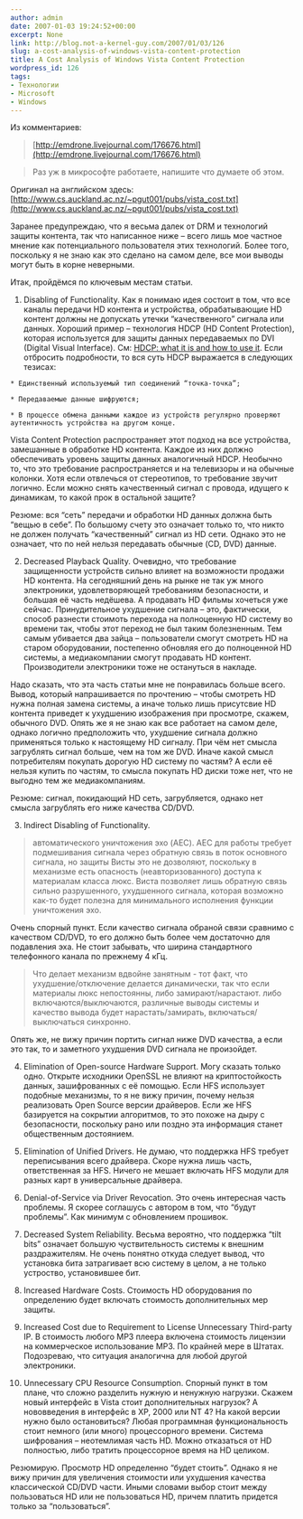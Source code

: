 ```yaml
---
author: admin
date: 2007-01-03 19:24:52+00:00
excerpt: None
link: http://blog.not-a-kernel-guy.com/2007/01/03/126
slug: a-cost-analysis-of-windows-vista-content-protection
title: A Cost Analysis of Windows Vista Content Protection
wordpress_id: 126
tags:
- Технологии
- Microsoft
- Windows
---
```


Из комментариев:

> [http://emdrone.livejournal.com/176676.html](http://emdrone.livejournal.com/176676.html)  

> Раз уж в микрософте работаете, напишите что думаете об этом.

Оригинал на английском здесь: [http://www.cs.auckland.ac.nz/~pgut001/pubs/vista_cost.txt](http://www.cs.auckland.ac.nz/~pgut001/pubs/vista_cost.txt)

Заранее предупреждаю, что я весьма далек от DRM и технологий защиты контента, так что написанное ниже – всего лишь мое частное мнение как потенциального пользователя этих технологий. Более того, поскольку я не знаю как это сделано на самом деле, все мои выводы могут быть в корне неверными. 

Итак, пройдёмся по ключевым местам статьи.

  1. Disabling of Functionality. Как я понимаю идея состоит в том, что все каналы передачи HD контента и устройства, обрабатывающие HD контент должны не допускать утечки “качественного” сигнала или данных. Хороший пример – технология HDCP (HD Content Protection), которая используется для защиты данных передаваемых по DVI (Digital Visual Interface). См: [HDCP: what it is and how to use it](http://www.edn.com/article/CA209091.html). Если отбросить подробности, то вся суть HDCP выражается в следующих тезисах:

    * Единственный используемый тип соединений “точка-точка”;

    * Передаваемые данные шифруются;

    * В процессе обмена данными каждое из устройств регулярно проверяют аутентичность устройства на другом конце.

Vista Content Protection распространяет этот подход на все устройства, замешанные в обработке HD контента. Каждое из них должно обеспечивать уровень защиты данных аналогичный HDCP. Необычно то, что это требование распространяется и на телевизоры и на обычные колонки. Хотя если отвлечься от стереотипов, то требование звучит логично. Если можно снять качественный сигнал с провода, идущего к динамикам, то какой прок в остальной защите?

Резюме: вся “сеть” передачи и обработки HD данных должна быть “вещью в себе”. По большому счету это означает только то, что никто не должен получать “качественный” сигнал из HD сети. Однако это не означает, что по ней нельзя передавать обычные (CD, DVD) данные.

  2. Decreased Playback Quality. Очевидно, что требование защищенности устройств сильно влияет на возможности продажи HD контента. На сегодняшний день на рынке не так уж много электроники, удовлетворяющей требованиям безопасности, и большая её часть недёшева. А продавать HD фильмы хочеться уже сейчас. Принудительное ухудшение сигнала – это, фактически, способ разнести стоимоть перехода на полноценную HD систему во времени так, чтобы этот переход не был таким болезненным. Тем самым убивается два зайца – пользователи смогут смотреть HD на старом оборудовании, постепенно обновляя его до полноценной HD системы, а медиакомпании смогут продавать HD контент. Производители электроники тоже не остануться в накладе. 

Надо сказать, что эта часть статьи мне не понравилась больше всего. Вывод, который напрашивается по прочтению – чтобы смотреть HD нужна полная замена системы, а иначе только  лишь присутсвие HD контента приведет к ухудшению изображения при просмотре, скажем, обычного DVD. Опять же я не знаю как все работает на самом деле, однако логично предположить что, ухудшение сигнала должно применяться только к настоящему HD сигналу. При чём нет смысла загрублять сигнал больше, чем на том же DVD. Иначе какой смысл потребителям покупать дорогую HD систему по частям? А если её нельзя купить по частям, то смысла покупать HD диски тоже нет, что не выгодно тем же медиакомпаниям.

Резюме: сигнал, покидающий HD сеть, загрубляется, однако нет смысла загрублять его ниже качества CD/DVD.

  3. Indirect Disabling of Functionality. 

> автоматического уничтожения эхо (AEC). AEC для работы требует подмешивания сигнала через обратную связь в поток основного сигнала, но защиты Висты это не дозволяют, поскольку в механизме есть опасность (неавторизованного) доступа к материалам класса люкс. Виста позволяет лишь обратную связь сильно разрушенного, ухудшенного сигнала, которая возможно как-то будет полезна для минимального исполнения функции уничтожения эхо.

Очень спорный пункт. Если качество сигнала обраной связи сравнимо с качеством CD/DVD, то его должно быть более чем достаточно для подавления эха. Не стоит забывать, что ширина стандартного телефонного канала по прежнему 4 кГц.

> Что делает механизм вдвойне занятным - тот факт, что ухудшение/отключение делается динамически, так что если материалы люкс непостоянны, либо замирают/нарастают. либо включаются/выключаются, различные выводы системы и качество вывода будет нарастать/замирать, включаться/выключаться синхронно.

Опять же, не вижу причин портить сигнал ниже DVD качества, а если это так, то и заметного ухудшения DVD сигнала не произойдет.

  4. Elimination of Open-source Hardware Support. Могу сказать только одно. Открыте исходники OpenSSL не влияют на криптостойкость данных, зашифрованных с её помощью. Если HFS использует подобные механизмы, то я не вижу причин, почему нельзя реализовать Open Source версии драйверов. Если же HFS базируется на сокрытии алгоритмов, то это похоже на дыру с безопасности, поскольку рано или поздно эта информация станет общественным достоянием.

  5. Elimination of Unified Drivers. Не думаю, что поддержка HFS требует переписывания всего драйвера. Скоре нужна лишь часть, ответственная за HFS. Ничего не мешает включать HFS модули для разных карт в универсальные драйвера.

  6. Denial-of-Service via Driver Revocation. Это очень интересная часть проблемы. Я скорее соглашусь с автором в том, что “будут проблемы”. Как минимум с обновлением прошивок.

  7. Decreased System Reliability. Весьма вероятно, что поддержка “tilt bits” означает большую чуствительность системы к внешним раздражителям. Не очень понятно откуда следует вывод, что установка бита затрагивает всю систему в целом, а не только устроство, установившее бит.

  8. Increased Hardware Costs. Стоимость HD оборудования по определению будет включать стоимость дополнительных мер защиты.

  9. Increased Cost due to Requirement to License Unnecessary Third-party IP. В стоимость любого MP3 плеера включена стоимость лицензии на коммерческое использование MP3. По крайней мере в Штатах. Подозреваю, что ситуация аналогична для любой другой электроники.

  10. Unnecessary CPU Resource Consumption. Спорный пункт в том плане, что сложно разделить нужную и ненужную нагрузки. Скажем новый интерфейс в Vista стоит дополнительных нагрузок? А нововведения в интерфейс в XP, 2000 или NT 4? На какой версии нужно было остановиться? Любая программная функциональность стоит немного (или много) процессорного времени. Система шифрования – неотемлимая часть HD. Можно отказаться от HD полностью, либо тратить процессорное время на HD целиком.

Резюмирую. Просмотр HD определенно “будет стоить”. Однако я не вижу причин для увеличения стоимости или ухудшения качества классической CD/DVD части. Иными словами выбор стоит между пользоваться HD или не пользоваться HD, причем платить придется только за “пользоваться”. 
